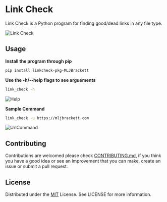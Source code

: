 # Link Check

Link Check is a Python program for finding good/dead links in any file type.

![Link Check](https://i.gyazo.com/4e7e46ca83fc24950ad70194ab222b63.gif)

## Usage
**Install the program through pip**

```bash
pip install linkcheck-pkg-MLJBrackett
```

**Use the -h/--help flags to see arguements**
```bash
link_check -h
```
![Help](https://i.gyazo.com/5eccaf4307f1a95f7db199f82141d992.png)

**Sample Command**
```bash
link_check -u https://mljbrackett.com
```
![UrlCommand](https://i.gyazo.com/724b3fe35aa2d8e4cbf9e7f406d9b287.png)

## Contributing
Contributions are welcomed please check [CONTRIBUTING.md](CONTRIBUTING.md), if you think you have a good idea or see an improvement that you can make, create an issue or submit a pull request.

## License
Distributed under the [MIT](https://choosealicense.com/licenses/mit/) License. See LICENSE for more information.
